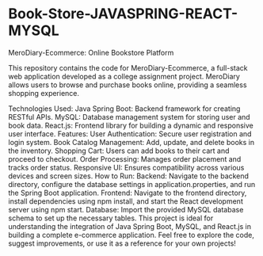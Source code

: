 # Book-Store-JAVASPRING-REACT-MYSQL


MeroDiary-Ecommerce: Online Bookstore Platform

This repository contains the code for MeroDiary-Ecommerce, a full-stack web application developed as a college assignment project. MeroDiary allows users to browse and purchase books online, providing a seamless shopping experience.

Technologies Used:
Java Spring Boot: Backend framework for creating RESTful APIs.
MySQL: Database management system for storing user and book data.
React.js: Frontend library for building a dynamic and responsive user interface.
Features:
User Authentication: Secure user registration and login system.
Book Catalog Management: Add, update, and delete books in the inventory.
Shopping Cart: Users can add books to their cart and proceed to checkout.
Order Processing: Manages order placement and tracks order status.
Responsive UI: Ensures compatibility across various devices and screen sizes.
How to Run:
Backend: Navigate to the backend directory, configure the database settings in application.properties, and run the Spring Boot application.
Frontend: Navigate to the frontend directory, install dependencies using npm install, and start the React development server using npm start.
Database: Import the provided MySQL database schema to set up the necessary tables.
This project is ideal for understanding the integration of Java Spring Boot, MySQL, and React.js in building a complete e-commerce application. Feel free to explore the code, suggest improvements, or use it as a reference for your own projects!
